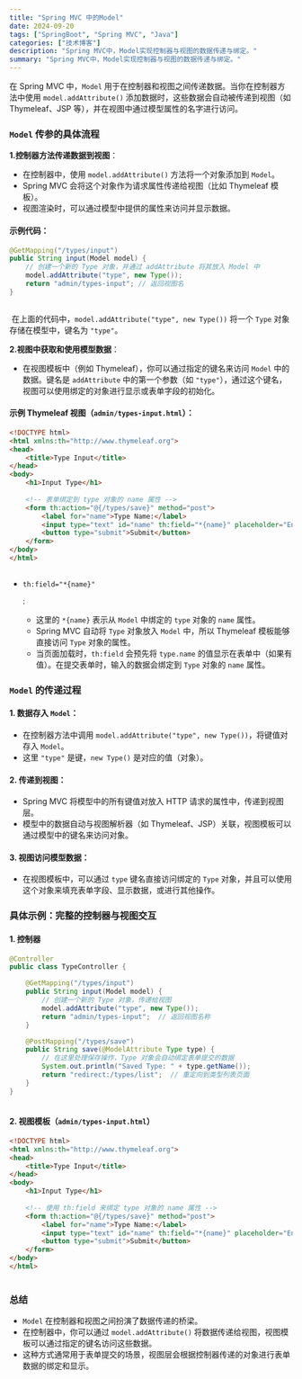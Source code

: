 ```yaml
---
title: "Spring MVC 中的Model"
date: 2024-09-20
tags: ["SpringBoot", "Spring MVC", "Java"]
categories: ["技术博客"]
description: "Spring MVC中，Model实现控制器与视图的数据传递与绑定。"
summary: "Spring MVC中，Model实现控制器与视图的数据传递与绑定。"
---
```




在 Spring MVC 中，`Model` 用于在控制器和视图之间传递数据。当你在控制器方法中使用 `model.addAttribute()` 添加数据时，这些数据会自动被传递到视图（如 Thymeleaf、JSP 等），并在视图中通过模型属性的名字进行访问。

### `Model` 传参的具体流程

**1.控制器方法传递数据到视图**：

- 在控制器中，使用 `model.addAttribute()` 方法将一个对象添加到 `Model`。
- Spring MVC 会将这个对象作为请求属性传递给视图（比如 Thymeleaf 模板）。
- 视图渲染时，可以通过模型中提供的属性来访问并显示数据。

#### 示例代码：

```java
@GetMapping("/types/input") 
public String input(Model model) { 
    // 创建一个新的 Type 对象，并通过 addAttribute 将其放入 Model 中 
    model.addAttribute("type", new Type()); 
    return "admin/types-input"; // 返回视图名 
}
```

![点击并拖拽以移动](data:image/gif;base64,R0lGODlhAQABAPABAP///wAAACH5BAEKAAAALAAAAAABAAEAAAICRAEAOw==)

​    在上面的代码中，`model.addAttribute("type", new Type())` 将一个 `Type` 对象存储在模型中，键名为 `"type"`。

**2.视图中获取和使用模型数据**：

- 在视图模板中（例如 Thymeleaf），你可以通过指定的键名来访问 `Model` 中的数据。键名是 `addAttribute` 中的第一个参数（如 `"type"`），通过这个键名，视图可以使用绑定的对象进行显示或表单字段的初始化。

#### 示例 Thymeleaf 视图（`admin/types-input.html`）：

```html
<!DOCTYPE html>
<html xmlns:th="http://www.thymeleaf.org">
<head>
    <title>Type Input</title>
</head>
<body>
    <h1>Input Type</h1>
    
    <!-- 表单绑定到 type 对象的 name 属性 -->
    <form th:action="@{/types/save}" method="post">
        <label for="name">Type Name:</label>
        <input type="text" id="name" th:field="*{name}" placeholder="Enter type name">
        <button type="submit">Submit</button>
    </form>
</body>
</html>
```

![点击并拖拽以移动](data:image/gif;base64,R0lGODlhAQABAPABAP///wAAACH5BAEKAAAALAAAAAABAAEAAAICRAEAOw==)

- `th:field="*{name}"`

  : 	

  - 这里的 `*{name}` 表示从 `Model` 中绑定的 `type` 对象的 `name` 属性。
  - Spring MVC 自动将 `Type` 对象放入 `Model` 中，所以 Thymeleaf 模板能够直接访问 `Type` 对象的属性。
  - 当页面加载时，`th:field` 会预先将 `type.name` 的值显示在表单中（如果有值）。在提交表单时，输入的数据会绑定到 `Type` 对象的 `name` 属性。

### `Model` 的传递过程

#### 1. **数据存入 `Model`**：

- 在控制器方法中调用 `model.addAttribute("type", new Type())`，将键值对存入 `Model`。
- 这里 `"type"` 是键，`new Type()` 是对应的值（对象）。

#### 2. **传递到视图**：

- Spring MVC 将模型中的所有键值对放入 HTTP 请求的属性中，传递到视图层。
- 模型中的数据自动与视图解析器（如 Thymeleaf、JSP）关联，视图模板可以通过模型中的键名来访问对象。

#### 3. **视图访问模型数据**：

- 在视图模板中，可以通过 `type` 键名直接访问绑定的 `Type` 对象，并且可以使用这个对象来填充表单字段、显示数据，或进行其他操作。

### 具体示例：完整的控制器与视图交互

#### 1. 控制器

```java
@Controller
public class TypeController {

    @GetMapping("/types/input")
    public String input(Model model) {
        // 创建一个新的 Type 对象，传递给视图
        model.addAttribute("type", new Type());
        return "admin/types-input";  // 返回视图名称
    }

    @PostMapping("/types/save")
    public String save(@ModelAttribute Type type) {
        // 在这里处理保存操作，Type 对象会自动绑定表单提交的数据
        System.out.println("Saved Type: " + type.getName());
        return "redirect:/types/list";  // 重定向到类型列表页面
    }
}
```

![点击并拖拽以移动](data:image/gif;base64,R0lGODlhAQABAPABAP///wAAACH5BAEKAAAALAAAAAABAAEAAAICRAEAOw==)

#### 2. 视图模板（`admin/types-input.html`）

```html
<!DOCTYPE html>
<html xmlns:th="http://www.thymeleaf.org">
<head>
    <title>Type Input</title>
</head>
<body>
    <h1>Input Type</h1>
    
    <!-- 使用 th:field 来绑定 type 对象的 name 属性 -->
    <form th:action="@{/types/save}" method="post">
        <label for="name">Type Name:</label>
        <input type="text" id="name" th:field="*{name}" placeholder="Enter type name">
        <button type="submit">Submit</button>
    </form>
</body>
</html>
```

![点击并拖拽以移动](data:image/gif;base64,R0lGODlhAQABAPABAP///wAAACH5BAEKAAAALAAAAAABAAEAAAICRAEAOw==)

### 总结

- `Model` 在控制器和视图之间扮演了数据传递的桥梁。
- 在控制器中，你可以通过 `model.addAttribute()` 将数据传递给视图，视图模板可以通过指定的键名访问这些数据。
- 这种方式通常用于表单提交的场景，视图层会根据控制器传递的对象进行表单数据的绑定和显示。
